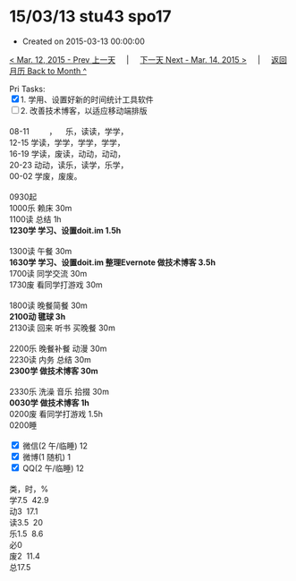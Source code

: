# 15/03/13 stu43 spo17

- Created on 2015-03-13 00:00:00

[< Mar. 12, 2015 - Prev 上一天](/lifelogs/2015/03/d12.md) &nbsp; &nbsp; | &nbsp; &nbsp; [下一天 Next - Mar. 14, 2015 >](/lifelogs/2015/03/d14.md) &nbsp; &nbsp; |  &nbsp; &nbsp; [返回月历 Back to Month ^](/lifelogs/2015/03/index.md)
<br/><div>Pri Tasks:<div><input type="checkbox" checked="true" />1. 学用、设置好新的时间统计工具软件</div><div><input type="checkbox" />2. 改善技术博客，以适应移动端排版</div><div><br/></div>08-11         ，    乐，读读，学学，<br/>12-15 学读，学学，学学，学学，<br/>16-19 学读，废读，动动，动动，<br/>20-23 动动，读乐，读学，乐学，</div><div>00-02 学废，废废。<br/><div><br/></div>0930起<br/>1000乐 赖床 30m</div><div>1100读 总结 1h<br/><b>1230学 学习、设置doit.im 1.5h</b></div><div><div><br/></div>1300读 午餐 30m</div><div><b>1630学 学习、设置doit.im 整理Evernote 做技术博客 3.5h</b><div>1700读 同学交流 30m</div><div>1730废 看同学打游戏 30m</div><div><br/></div><div>1800读 晚餐简餐 30m</div><div><b>2100动 毽球 3h</b></div><div>2130读 回来 听书 买晚餐 30m</div><div><br/></div><div>2200乐 晚餐补餐 动漫 30m</div><div>2230读 内务 总结 30m</div><div><b>2300学 做技术博客 30m</b></div><div><br/></div></div><div>2330乐 洗澡 音乐 拾掇 30m</div><div><b>0030学 做技术博客 1h</b></div><div>0200废 看同学打游戏 1.5h</div><div>0200睡</div><div><br/><input type="checkbox" checked="true" /> 微信(2 午/临睡) 12<br/><input type="checkbox" checked="true" /> 微博(1 随机) 1<br/><input type="checkbox" checked="true" /> QQ(2 午/临睡) 12<br/><div><br/></div>类，时，%<br/>学7.5  42.9<br/>动3  17.1<br/>读3.5  20<br/>乐1.5  8.6<br/>必0<br/>废2  11.4<br/>总17.5</div>
